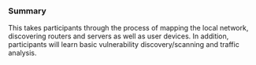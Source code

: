 ### Summary

This takes participants through the process of mapping the local network, discovering routers and servers as well as user devices.  In addition, participants will learn basic vulnerability discovery/scanning and traffic analysis.
